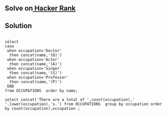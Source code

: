 <h2>Solve on<a href="https://www.hackerrank.com/challenges/the-pads/problem?isFullScreen=true"> Hacker Rank</a></h2>

<h2>Solution</h2>
<code>
select 
case 
 when occupation='Doctor' 
  then concat(name,'(D)')
 when occupation='Actor' 
  then concat(name,'(A)')
 when occupation='Singer' 
  then concat(name,'(S)')
 when occupation='Professor' 
  then concat(name,'(P)')
 END 
from OCCUPATIONS  order by name;
</code>
<code>
select concat('There are a total of ',count(occupation),' ',lower(occupation),'s.') from OCCUPATIONS  group by occupation order by count(occupation),occupation ;
</code>
